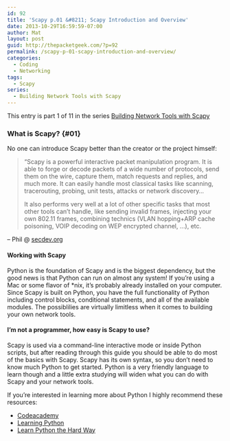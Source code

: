 ```yaml
---
id: 92
title: 'Scapy p.01 &#8211; Scapy Introduction and Overview'
date: 2013-10-29T16:59:59-07:00
author: Mat
layout: post
guid: http://thepacketgeek.com/?p=92
permalink: /scapy-p-01-scapy-introduction-and-overview/
categories:
  - Coding
  - Networking
tags:
  - Scapy
series:
  - Building Network Tools with Scapy
---
```

<div class="seriesmeta">
  This entry is part 1 of 11 in the series <a href="https://thepacketgeek.com/series/building-network-tools-with-scapy/" class="series-13" title="Building Network Tools with Scapy">Building Network Tools with Scapy</a>
</div>

### <span style="font-size: 1em;">What is Scapy?</span> {#01}

No one can introduce Scapy better than the creator or the project himself:

> &#8220;Scapy is a powerful interactive packet manipulation program. It is able to forge or decode packets of a wide number of protocols, send them on the wire, capture them, match requests and replies, and much more. It can easily handle most classical tasks like scanning, tracerouting, probing, unit tests, attacks or network discovery&#8230;
> 
> It also performs very well at a lot of other specific tasks that most other tools can&#8217;t handle, like sending invalid frames, injecting your own 802.11 frames, combining technics (VLAN hopping+ARP cache poisoning, VOIP decoding on WEP encrypted channel, &#8230;), etc.

&#8211; Phil @  <a href="http://www.secdev.org/projects/scapy/" target="_blank">secdev.org</a>

#### <!--more-->Working with Scapy

Python is the foundation of Scapy and is the biggest dependency, but the good news is that Python can run on almost any system! If you&#8217;re using a Mac or some flavor of *nix, it&#8217;s probably already installed on your computer. Since Scapy is built on Python, you have the full functionality of Python including control blocks, conditional statements, and all of the available modules. The possiblilies are virtually limitless when it comes to building your own network tools.

#### I&#8217;m not a programmer, how easy is Scapy to use?

Scapy is used via a command-line interactive mode or inside Python scripts, but after reading through this guide you should be able to do most of the basics with Scapy. Scapy has its own syntax, so you don&#8217;t need to know much Python to get started. Python is a very friendly language to learn though and a little extra studying will widen what you can do with Scapy and your network tools.

If you&#8217;re interested in learning more about Python I highly recommend these resources:

  * <a href="http://www.codeacademy.com" target="_blank">Codeacademy</a>
  * <a href="http://www.amazon.com/Learning-Python-Mark-Lutz/dp/1449355730" target="_blank">Learning Python</a>
  * <a href="http://learnpythonthehardway.org/" target="_blank">Learn Python the Hard Way</a>
